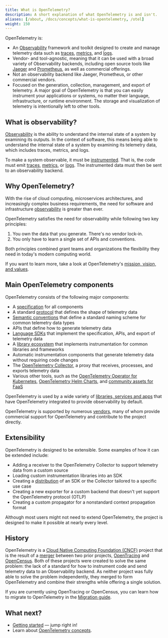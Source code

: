```yaml
---
title: What is OpenTelemetry?
description: A short explanation of what OpenTelemetry is and isn't.
aliases: [/about, /docs/concepts/what-is-opentelemetry, /otel]
weight: 150
---
```


OpenTelemetry is:

- An [Observability](/docs/concepts/observability-primer/#what-is-observability)
  framework and toolkit designed to create and manage telemetry data such as
  [traces](/docs/concepts/signals/traces/),
  [metrics](/docs/concepts/signals/metrics/), and
  [logs](/docs/concepts/signals/logs/).
- Vendor- and tool-agnostic, meaning that it can be used with a broad variety of
  Observability backends, including open source tools like
  [Jaeger](https://www.jaegertracing.io/) and
  [Prometheus](https://prometheus.io/), as well as commercial offerings.
- Not an observability backend like Jaeger, Prometheus, or other commercial
  vendors.
- Focused on the generation, collection, management, and export of telemetry. A
  major goal of OpenTelemetry is that you can easily instrument your
  applications or systems, no matter their language, infrastructure, or runtime
  environment. The storage and visualization of telemetry is intentionally left
  to other tools.

## What is observability?

[Observability](/docs/concepts/observability-primer/#what-is-observability) is
the ability to understand the internal state of a system by examining its
outputs. In the context of software, this means being able to understand the
internal state of a system by examining its telemetry data, which includes
traces, metrics, and logs.

To make a system observable, it must be
[instrumented](/docs/concepts/instrumentation). That is, the code must emit
[traces](/docs/concepts/signals/traces/),
[metrics](/docs/concepts/signals/metrics/), or
[logs](/docs/concepts/signals/logs/). The instrumented data must then be sent to
an observability backend.

## Why OpenTelemetry?

With the rise of cloud computing, microservices architectures, and increasingly
complex business requirements, the need for software and infrastructure
[observability](/docs/concepts/observability-primer/#what-is-observability) is
greater than ever.

OpenTelemetry satisfies the need for observability while following two key
principles:

1. You own the data that you generate. There's no vendor lock-in.
2. You only have to learn a single set of APIs and conventions.

Both principles combined grant teams and organizations the flexibility they need
in today's modern computing world.

If you want to learn more, take a look at OpenTelemetry's
[mission, vision, and values](/community/mission/).

## Main OpenTelemetry components

OpenTelemetry consists of the following major components:

- A [specification](/docs/specs/otel) for all components
- A standard [protocol](/docs/specs/otlp/) that defines the shape of telemetry
  data
- [Semantic conventions](/docs/specs/semconv/) that define a standard naming
  scheme for common telemetry data types
- APIs that define how to generate telemetry data
- [Language SDKs](/docs/languages) that implement the specification, APIs, and
  export of telemetry data
- A [library ecosystem](/ecosystem/registry) that implements instrumentation for
  common libraries and frameworks
- Automatic instrumentation components that generate telemetry data without
  requiring code changes
- The [OpenTelemetry Collector](/docs/collector), a proxy that receives,
  processes, and exports telemetry data
- Various other tools, such as the
  [OpenTelemetry Operator for Kubernetes](/docs/platforms/kubernetes/operator/),
  [OpenTelemetry Helm Charts](/docs/platforms/kubernetes/helm/), and
  [community assets for FaaS](/docs/platforms/faas/)

OpenTelemetry is used by a wide variety of
[libraries, services and apps](/ecosystem/integrations/) that have OpenTelemetry
integrated to provide observability by default.

OpenTelemetry is supported by numerous [vendors](/ecosystem/vendors/), many of
whom provide commercial support for OpenTelemetry and contribute to the project
directly.

## Extensibility

OpenTelemetry is designed to be extensible. Some examples of how it can be
extended include:

- Adding a receiver to the OpenTelemetry Collector to support telemetry data
  from a custom source
- Loading custom instrumentation libraries into an SDK
- Creating a [distribution](/docs/concepts/distributions/) of an SDK or the
  Collector tailored to a specific use case
- Creating a new exporter for a custom backend that doesn't yet support the
  OpenTelemetry protocol (OTLP)
- Creating a custom propagator for a nonstandard context propagation format

Although most users might not need to extend OpenTelemetry, the project is
designed to make it possible at nearly every level.

## History

OpenTelemetry is a
[Cloud Native Computing Foundation (CNCF)](https://www.cncf.io) project that is
the result of a [merger] between two prior projects,
[OpenTracing](https://opentracing.io) and [OpenCensus](https://opencensus.io).
Both of these projects were created to solve the same problem: the lack of a
standard for how to instrument code and send telemetry data to an Observability
backend. As neither project was fully able to solve the problem independently,
they merged to form OpenTelemetry and combine their strengths while offering a
single solution.

If you are currently using OpenTracing or OpenCensus, you can learn how to
migrate to OpenTelemetry in the [Migration guide](/docs/migration/).

[merger]:
  https://www.cncf.io/blog/2019/05/21/a-brief-history-of-opentelemetry-so-far/

## What next?

- [Getting started](/docs/getting-started/) &mdash; jump right in!
- Learn about [OpenTelemetry concepts](/docs/concepts/).
